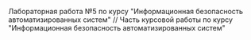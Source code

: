 Лабораторная работа №5 по курсу "Информационная безопасность автоматизированных систем"
//
Часть курсовой работы по курсу "Информационная безопасность автоматизированных систем"
